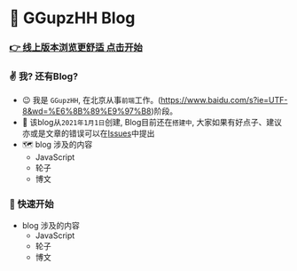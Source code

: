 # &#x1F38A; GGupzHH Blog

### [&#x1F449; 线上版本浏览更舒适 点击开始](https://ggupzhh.github.io/blog)

### &#x270C; 我? 还有Blog?
  - &#x1F609; 我是 `GGupzHH`, 在北京从事`前端`工作。(https://www.baidu.com/s?ie=UTF-8&wd=%E6%8B%89%E9%97%B8)阶段。
  - 🐾 该blog从`2021年1月1日`创建, Blog目前还在`搭建中`, 大家如果有好点子、建议亦或是文章的错误可以在[Issues](https://github.com/GGupzHH/blog/issues)中提出
  - &#x1F5FA; blog 涉及的内容
    - JavaScript
    - 轮子
    - 博文

### &#x1F6EB; 快速开始
  - blog 涉及的内容
    - JavaScript
    - 轮子
    - 博文
